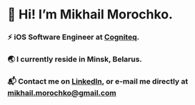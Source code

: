# 👋 Hi! I’m Mikhail Morochko.
### ⚡️ iOS Software Engineer at [Cogniteq](https://www.cogniteq.com). 
### 🌏 I currently reside in Minsk, Belarus. 
### 📬 Contact me on [LinkedIn](https://www.linkedin.com/in/mishamorochko), or e-mail me directly at mikhail.morochko@gmail.com 
